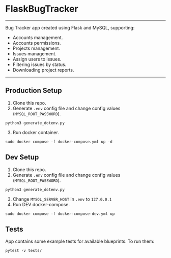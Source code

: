 # FlaskBugTracker

---

Bug Tracker app created using Flask and MySQL, supporting:
- Accounts management.
- Accounts permissions.
- Projects management.
- Issues management.
- Assign users to issues.
- Filtering issues by status.
- Downloading project reports.

---

## Production Setup
1. Clone this repo.
2. Generate `.env` config file and change config values (`MYSQL_ROOT_PASSWORD`).
```
python3 generate_dotenv.py
```
3. Run docker container.
```
sudo docker compose -f docker-compose.yml up -d
```

## Dev Setup
1. Clone this repo.
2. Generate `.env` config file and change config values (`MYSQL_ROOT_PASSWORD`).
```
python3 generate_dotenv.py
```
3. Change `MYSQL_SERVER_HOST` in `.env` to `127.0.0.1`
4. Run DEV docker-compose.
```
sudo docker compose -f docker-compose-dev.yml up
```

## Tests
App contains some example tests for available blueprints. To run them:
```
pytest -v tests/
```
